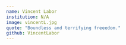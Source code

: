 ```yaml
---
name: Vincent Labor
institution: N/A
image: vincentL.jpg
quote: "Boundless and terrifying freeedom."
github: VincentLabor
---
```

